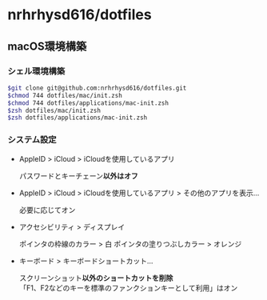 # nrhrhysd616/dotfiles

## macOS環境構築

### シェル環境構築

```zsh
$git clone git@github.com:nrhrhysd616/dotfiles.git
$chmod 744 dotfiles/mac/init.zsh
$chmod 744 dotfiles/applications/mac-init.zsh
$zsh dotfiles/mac/init.zsh
$zsh dotfiles/applications/mac-init.zsh
```

### システム設定

* AppleID > iCloud > iCloudを使用しているアプリ

  パスワードとキーチェーン**以外はオフ**
  
* AppleID > iCloud > iCloudを使用しているアプリ > その他のアプリを表示…

  必要に応じてオン
  
* アクセシビリティ > ディスプレイ

  ポインタの枠線のカラー > 白
  ポインタの塗りつぶしカラー > オレンジ
  
* キーボード > キーボードショートカット…

  スクリーンショット**以外のショートカットを削除**  
  「F1、F2などのキーを標準のファンクションキーとして利用」はオン
